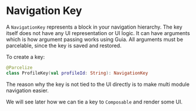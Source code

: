 # Navigation Key

A `NavigationKey` represents a block in your navigation hierarchy. The key itself does not have any UI representation or UI logic. It can have arguments which is how argument passing works using Guia. All arguments must be parcelable, since the key is saved and restored.

To create a key:

```kotlin
@Parcelize
class ProfileKey(val profileId: String): NavigationKey
```

The reason why the key is not tied to the UI directly is to make multi module navigation easier.&#x20;

We will see later how we can tie a key to `Composable` and render some UI.
